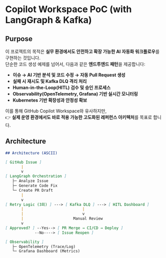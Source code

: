 # Copilot Workspace PoC (with LangGraph & Kafka)

## Purpose

이 프로젝트의 목적은 **실무 환경에서도 안전하고 확장 가능한 AI 자동화 워크플로우**를 구현하는 것입니다.  
단순한 코드 생성 예제를 넘어서, 다음과 같은 **엔드투엔드 패턴**을 제공합니다:

- **이슈 → AI 기반 분석 및 코드 수정 → 자동 Pull Request 생성**
- **실패 시 재시도 및 Kafka DLQ 격리 처리**
- **Human-in-the-Loop(HITL) 검수 및 승인 프로세스**
- **Observability(OpenTelemetry, Grafana) 기반 실시간 모니터링**
- **Kubernetes 기반 확장성과 안정성 확보**

이를 통해 GitHub Copilot Workspace와 유사하지만,  
👉 **실제 운영 환경에서도 바로 적용 가능한 고도화된 레퍼런스 아키텍처**를 목표로 합니다.

## Architecture

```markdown
## Architecture (ASCII)

[ GitHub Issue ]
       |
       v
[ LangGraph Orchestration ]
   ├─ Analyze Issue
   ├─ Generate Code Fix
   └─ Create PR Draft
       |
       v
[ Retry Logic (3회) ] ---> [ Kafka DLQ ] ---> [ HITL Dashboard ]
       |                          |
       |                          v
       |                      Manual Review
       v
[ Approved? ] --Yes--> [ PR Merge → CI/CD → Deploy ]
             --No----> [ Issue Reopen ]

[ Observability ]
   ├─ OpenTelemetry (Trace/Log)
   └─ Grafana Dashboard (Metrics)